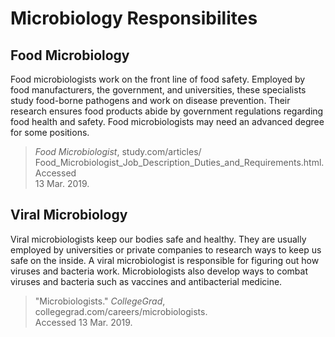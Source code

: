 # Microbiology Responsibilites
## Food Microbiology
Food microbiologists work on the front line of food safety. Employed by food manufacturers, the government, and universities, these specialists study food-borne pathogens and work on disease prevention. Their research ensures food products abide by government regulations regarding food health and safety. Food microbiologists may need an advanced degree for some positions.
> _Food Microbiologist_, study.com/articles/  
Food_Microbiologist_Job_Description_Duties_and_Requirements.html. Accessed  
13 Mar. 2019.
## Viral Microbiology
Viral microbiologists keep our bodies safe and healthy. They are usually employed by universities or private companies to research ways to keep us safe on the inside. A viral microbiologist is responsible for figuring out how viruses and bacteria work. Microbiologists also develop ways to combat viruses and bacteria such as vaccines and antibacterial medicine.
> "Microbiologists." _CollegeGrad_, collegegrad.com/careers/microbiologists.  
Accessed 13 Mar. 2019.
<!--stackedit_data:
eyJoaXN0b3J5IjpbLTEwOTY3MTkyMjAsLTIwNTEyMTYyODksLT
ExNTIwNDkxNTRdfQ==
-->